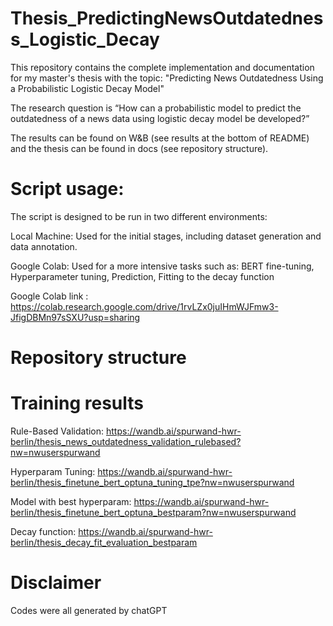 # Thesis_PredictingNewsOutdatedness_Logistic_Decay

This repository contains the complete implementation and documentation for my master's thesis with the topic: "Predicting News Outdatedness Using a Probabilistic Logistic Decay Model"

The research question is “How can a probabilistic model to predict the outdatedness of a news data using logistic decay model be developed?”

The results can be found on W&B (see results at the bottom of README) and the thesis can be found in docs (see repository structure).

# Script usage:

The script is designed to be run in two different environments:

Local Machine: Used for the initial stages, including dataset generation and data annotation.

Google Colab: Used for a more intensive tasks such as: BERT fine-tuning, Hyperparameter tuning, Prediction, Fitting to the decay function

Google Colab link : https://colab.research.google.com/drive/1rvLZx0juIHmWJFmw3-JfigDBMn97sSXU?usp=sharing

# Repository structure


# Training results
Rule-Based Validation: https://wandb.ai/spurwand-hwr-berlin/thesis_news_outdatedness_validation_rulebased?nw=nwuserspurwand

Hyperparam Tuning: https://wandb.ai/spurwand-hwr-berlin/thesis_finetune_bert_optuna_tuning_tpe?nw=nwuserspurwand

Model with best hyperparam: https://wandb.ai/spurwand-hwr-berlin/thesis_finetune_bert_optuna_bestparam?nw=nwuserspurwand

Decay function: https://wandb.ai/spurwand-hwr-berlin/thesis_decay_fit_evaluation_bestparam

# Disclaimer

Codes were all generated by chatGPT
